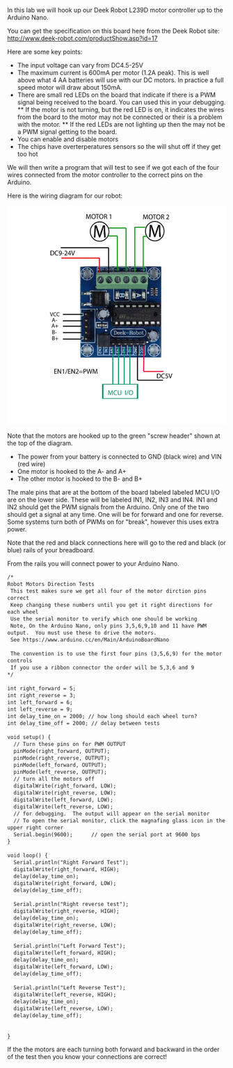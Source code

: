 In this lab we will hook up our Deek Robot L239D motor controller up to 
the Arduino Nano.  

You can get the specification on this board here from the Deek Robot site:
http://www.deek-robot.com/productShow.asp?id=17

Here are some key points:
* The input voltage can vary from DC4.5-25V
* The maximum current is 600mA per motor (1.2A peak).  This is well above
what 4 AA batteries will use with our DC motors.  In practice a full speed motor
will draw about 150mA.
* There are small red LEDs on the board that indicate if there is a PWM signal being
received to the board.  You can used this in your debugging.
** If the motor is not turning, but the red LED is on, it indicates the wires
  from the board to the motor may not be connected or their is a problem with the motor.
** If the red LEDs are not lighting up then the may not be a PWM signal getting
to the board.
* You can enable and disable motors 
* The chips have overterperatures sensors so the will shut off if they get too hot

We will then write a program that will test to see if we got each of the 
four wires connected from the motor controller to the correct pins on the Arduino.

Here is the wiring diagram for our robot:

![Arduino compatible Nano](../img/deek-robot-motor-controller-wiring.jpg)

Note that the motors are hooked up to the green "screw header" shown at the top of the diagram.
* The power from your battery is connected to GND (black wire) and VIN (red wire)
* One motor is hooked to the A- and A+
* The other motor is hooked to the B- and B+


The male pins that are at the bottom of the board labeled labeled MCU I/O are on 
the lower side.  These will be labeled IN1, IN2, IN3 and IN4.  IN1 and IN2 should get
the PWM signals from the Arduino.  Only one of the two should get a signal at any time.
One will be for forward and one for reverse.  
Some systems turn both of PWMs on for "break", however
this uses extra power.

Note that the red and black connections here will go to the red and black (or blue) rails of your breadboard.

From the rails you will connect power to your Arduino Nano.

```
/*
Robot Motors Direction Tests
 This test makes sure we get all four of the motor dirction pins correct
 Keep changing these numbers until you get it right directions for each wheel
 Use the serial monitor to verify which one should be working
 Note, On the Arduino Nano, only pins 3,5,6,9,10 and 11 have PWM output.  You must use these to drive the motors.
 See https://www.arduino.cc/en/Main/ArduinoBoardNano
 
 The convention is to use the first four pins (3,5,6,9) for the motor controls
 If you use a ribbon connector the order will be 5,3,6 and 9
*/

int right_forward = 5;
int right_reverse = 3;
int left_forward = 6;
int left_reverse = 9;
int delay_time_on = 2000; // how long should each wheel turn?
int delay_time_off = 2000; // delay between tests

void setup() {
  // Turn these pins on for PWM OUTPUT
  pinMode(right_forward, OUTPUT);
  pinMode(right_reverse, OUTPUT); 
  pinMode(left_forward, OUTPUT); 
  pinMode(left_reverse, OUTPUT);
  // turn all the motors off
  digitalWrite(right_forward, LOW);
  digitalWrite(right_reverse, LOW);
  digitalWrite(left_forward, LOW);
  digitalWrite(left_reverse, LOW);
  // for debugging.  The output will appear on the serial monitor
  // To open the serial monitor, click the magnafing glass icon in the upper right corner
  Serial.begin(9600);      // open the serial port at 9600 bps
}

void loop() {
  Serial.println("Right Forward Test");
  digitalWrite(right_forward, HIGH);
  delay(delay_time_on);
  digitalWrite(right_forward, LOW);
  delay(delay_time_off);
  
  Serial.println("Right reverse test");
  digitalWrite(right_reverse, HIGH);
  delay(delay_time_on);
  digitalWrite(right_reverse, LOW);
  delay(delay_time_off);
  
  Serial.println("Left Forward Test");
  digitalWrite(left_forward, HIGH);
  delay(delay_time_on);
  digitalWrite(left_forward, LOW);
  delay(delay_time_off);
  
  Serial.println("Left Reverse Test");
  digitalWrite(left_reverse, HIGH);
  delay(delay_time_on);
  digitalWrite(left_reverse, LOW);
  delay(delay_time_off);
  
  
}
```

If the the motors are each turning both forward and backward in the order of the
test then you know your connections are correct!
